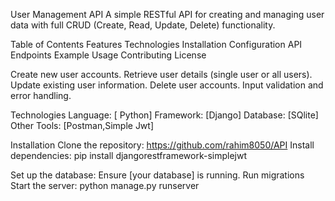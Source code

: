 User Management API
A simple RESTful API for creating and managing user data with full CRUD (Create, Read, Update, Delete) functionality.

Table of Contents
Features 
Technologies 
Installation 
Configuration 
API Endpoints 
Example Usage
Contributing
License 

Create new user accounts.
Retrieve user details (single user or all users).
Update existing user information.
Delete user accounts.
Input validation and error handling.

Technologies
Language: [ Python]
Framework: [Django]
Database: [SQlite]
Other Tools: [Postman,Simple Jwt]

Installation
Clone the repository:
https://github.com/rahim8050/API
Install dependencies:
pip install djangorestframework-simplejwt

Set up the database:
Ensure [your database] is running.
Run migrations 
Start the server:
python manage.py runserver






